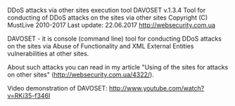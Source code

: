 DDoS attacks via other sites execution tool
DAVOSET v.1.3.4
Tool for conducting of DDoS attacks on the sites via other sites
Copyright (C) MustLive 2010-2017
Last update: 22.06.2017
http://websecurity.com.ua

DAVOSET - it is console (command line) tool for conducting DDoS attacks on the sites via Abuse of Functionality and XML External Entities vulnerabilities at other sites.

About such attacks you can read in my article "Using of the sites for attacks on other sites" (http://websecurity.com.ua/4322/).

Video demonstration of DAVOSET: http://www.youtube.com/watch?v=RKi35-f346I
